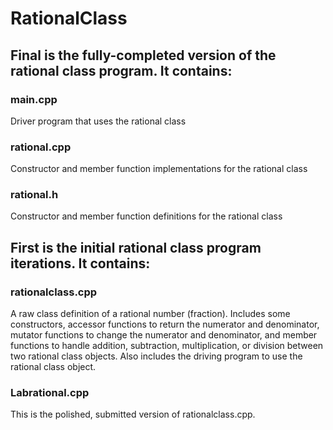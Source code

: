 # RationalClass

## Final is the fully-completed version of the rational class program. It contains:
### main.cpp
  Driver program that uses the rational class
### rational.cpp
  Constructor and member function implementations for the rational class
### rational.h
  Constructor and member function definitions for the rational class

## First is the initial rational class program iterations. It contains:
### rationalclass.cpp
  A raw class definition of a rational number (fraction). Includes some constructors, accessor functions to return the numerator and denominator, mutator functions to change the numerator and denominator, and member functions to handle addition, subtraction, multiplication, or division between two rational class objects. Also includes the driving program to use the rational class object.

### Labrational.cpp
  This is the polished, submitted version of rationalclass.cpp.
